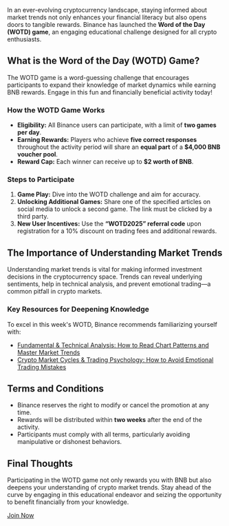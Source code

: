 In an ever-evolving cryptocurrency landscape, staying informed about market trends not only enhances your financial literacy but also opens doors to tangible rewards. Binance has launched the **Word of the Day (WOTD) game**, an engaging educational challenge designed for all crypto enthusiasts.

## What is the Word of the Day (WOTD) Game?
The WOTD game is a word-guessing challenge that encourages participants to expand their knowledge of market dynamics while earning BNB rewards. Engage in this fun and financially beneficial activity today!

### How the WOTD Game Works
- **Eligibility:** All Binance users can participate, with a limit of **two games per day**.
- **Earning Rewards:** Players who achieve **five correct responses** throughout the activity period will share an **equal part** of a **$4,000 BNB voucher pool**.
- **Reward Cap:** Each winner can receive up to **$2 worth of BNB**.

### Steps to Participate
1. **Game Play:** Dive into the WOTD challenge and aim for accuracy.
2. **Unlocking Additional Games:** Share one of the specified articles on social media to unlock a second game. The link must be clicked by a third party.
3. **New User Incentives:** Use the **“WOTD2025” referral code** upon registration for a 10% discount on trading fees and additional rewards.

## The Importance of Understanding Market Trends
Understanding market trends is vital for making informed investment decisions in the cryptocurrency space. Trends can reveal underlying sentiments, help in technical analysis, and prevent emotional trading—a common pitfall in crypto markets.

### Key Resources for Deepening Knowledge
To excel in this week's WOTD, Binance recommends familiarizing yourself with:
- [Fundamental & Technical Analysis: How to Read Chart Patterns and Master Market Trends](https://www.binance.com/en/blog/all/fundamental--technical-analysis-how-to-read-chart-patterns-and-master-market-trends-8970709891698795629?utm_source=wotd)
- [Crypto Market Cycles & Trading Psychology: How to Avoid Emotional Trading Mistakes](https://www.binance.com/en/blog/all/crypto-market-cycles--trading-psychology-how-to-avoid-emotional-trading-mistakes-1016977517920653491?utm_source=wotd)

## Terms and Conditions
- Binance reserves the right to modify or cancel the promotion at any time.
- Rewards will be distributed within **two weeks** after the end of the activity.
- Participants must comply with all terms, particularly avoiding manipulative or dishonest behaviors.

## Final Thoughts
Participating in the WOTD game not only rewards you with BNB but also deepens your understanding of crypto market trends. Stay ahead of the curve by engaging in this educational endeavor and seizing the opportunity to benefit financially from your knowledge.

[Join Now](https://chain-base.xyz/word-of-the-day-test-your-knowledge-on-market-trends-for-bnb-rewards)